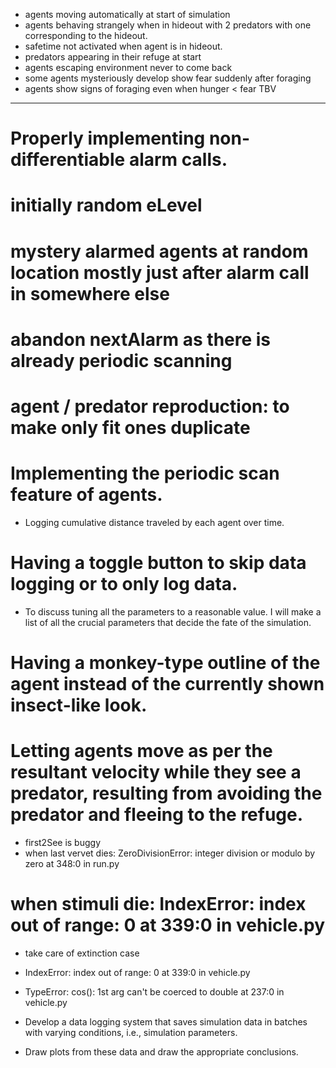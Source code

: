 * agents moving automatically at start of simulation
* agents behaving strangely when in hideout with 2 predators with one corresponding to the hideout. 
* safetime not activated when agent is in hideout.
* predators appearing in their refuge at start
* agents escaping environment never to come back
* some agents mysteriously develop show fear suddenly after foraging
* agents show signs of foraging even when hunger < fear TBV

------------------------------------------------
# Properly implementing non-differentiable alarm calls.
# initially random eLevel
# mystery alarmed agents at random location mostly just after alarm call in somewhere else
# abandon nextAlarm as there is already periodic scanning
# agent / predator reproduction: to make only fit ones duplicate
# Implementing the periodic scan feature of agents.
* Logging cumulative distance traveled by each agent over time.
# Having a toggle button to skip data logging or to only log data.
* To discuss tuning all the parameters to a reasonable value. I will make a list of all the crucial parameters that decide the fate of the simulation.
# Having a monkey-type outline of the agent instead of the currently shown insect-like look.
# Letting agents move as per the resultant velocity while they see a predator, resulting from avoiding the predator and fleeing to the refuge.
* first2See is buggy
* when last vervet dies: ZeroDivisionError: integer division or modulo by zero at 348:0 in run.py
# when stimuli die: IndexError: index out of range: 0 at 339:0 in vehicle.py
* take care of extinction case
* IndexError: index out of range: 0 at 339:0 in vehicle.py
* TypeError: cos(): 1st arg can't be coerced to double at 237:0 in vehicle.py

* Develop a data logging system that saves simulation data in batches with varying conditions, i.e., simulation parameters.
* Draw plots from these data and draw the appropriate conclusions.

